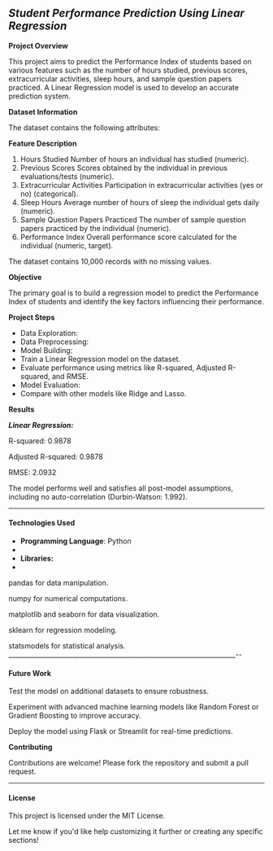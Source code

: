 ## ***Student Performance Prediction Using Linear Regression***

**Project Overview**

This project aims to predict the Performance Index of students based on various features such as the number of hours studied, previous scores, extracurricular activities, sleep hours, and sample question papers practiced. A Linear Regression model is used to develop an accurate prediction system.

**Dataset Information**

The dataset contains the following attributes:

**Feature	Description**
1. Hours Studied	Number of hours an individual has studied (numeric).
2. Previous Scores	Scores obtained by the individual in previous evaluations/tests (numeric).
3. Extracurricular Activities	Participation in extracurricular activities (yes or no) (categorical).
4. Sleep Hours	Average number of hours of sleep the individual gets daily (numeric).
5. Sample Question Papers Practiced	The number of sample question papers practiced by the individual (numeric).
6. Performance Index	Overall performance score calculated for the individual (numeric, target).
   
The dataset contains 10,000 records with no missing values.

**Objective**

The primary goal is to build a regression model to predict the Performance Index of students and identify the key factors influencing their performance.

**Project Steps**

- Data Exploration:
- Data Preprocessing:
- Model Building:
- Train a Linear Regression model on the dataset.
- Evaluate performance using metrics like R-squared, Adjusted R-squared, and RMSE.
- Model Evaluation:
- Compare with other models like Ridge and Lasso.

**Results**

***Linear Regression:***

R-squared: 0.9878

Adjusted R-squared: 0.9878

RMSE: 2.0932

The model performs well and satisfies all post-model assumptions, including no auto-correlation (Durbin-Watson: 1.992).
______________________________________________________________________________________________________________________________

#### **Technologies Used**

- **Programming Language**: Python
- 
- **Libraries:**
- 
pandas for data manipulation.

numpy for numerical computations.

matplotlib and seaborn for data visualization.

sklearn for regression modeling.

statsmodels for statistical analysis.
______________________________________________________________________--

#### **Future Work**

Test the model on additional datasets to ensure robustness.

Experiment with advanced machine learning models like Random Forest or Gradient Boosting to improve accuracy.

Deploy the model using Flask or Streamlit for real-time predictions.

**Contributing**

Contributions are welcome! Please fork the repository and submit a pull request.
________________________________________________________________________

#### **License**

This project is licensed under the MIT License.

Let me know if you'd like help customizing it further or creating any specific sections!
